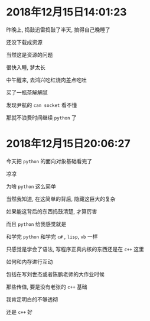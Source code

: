# 2018年12月15日14:01:23

昨晚上, 捣鼓迅雷捣鼓了半天, 搞得自己晚睡了

还没下载成资源

当然这是资源的问题



很快入睡, 梦太长

中午醒来, 去鸿兴吃红烧肉差点吃吐

买了一瓶茶解解腻

发现尹航的 `can socket` 看不懂

那就不浪费时间继续 `python` 了



# 2018年12月15日20:06:27

今天把 `python` 的面向对象基础看完了

凉凉

为啥 `python` 这么简单

当然我知道, 在这简单的背后, 隐藏这巨大的复杂

如果能这背后的东西捣鼓清楚, 才算厉害



而且 `python` 给我感觉就是

和学完 `python` 和学完 `c#` , `lisp`, `vb` 一样

只感觉是学会了语法, 写程序正真内核的东西还是在 `c++` 这里

如何和内存进行互动

包括在写刘世杰或者陈鹏老师的大作业时候

那些传值, 要是没有老张的 `c++` 基础

我肯定明白的不够透彻



还是 `c++` 好